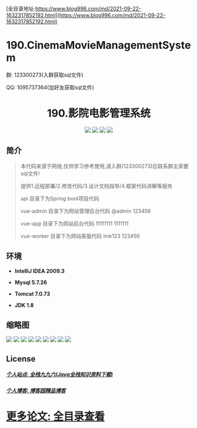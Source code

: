 [全目录地址:https://www.blog996.com/md/2021-09-22-1632317852192.html](https://www.blog996.com/md/2021-09-22-1632317852192.html)
# 190.CinemaMovieManagementSystem

<p>群: 123300273(入群获取sql文件)</p>
<p>QQ: 1095737364(加好友获取sql文件)</p>


<p><h1 align="center">190.影院电影管理系统</h1></p>


<p align="center">
	<img src="https://img.shields.io/badge/jdk-1.8-orange.svg"/>
    <img src="https://img.shields.io/badge/springboot-5.x-lightgrey.svg"/>
    <img src="https://img.shields.io/badge/mybatis-5.x-yellow.svg"/>
    <img src="https://img.shields.io/badge/vue-3.x-blue.svg"/>
</p>

## 简介


> 本代码来源于网络,仅供学习参考使用,请入群(123300273)后联系群主索要sql文件!
>
> 提供1.远程部署/2.修改代码/3.设计文档指导/4.框架代码讲解等服务
> 
> 
> api 目录下为Spring boot项目代码
> 
> vue-admin 目录下为网站管理后台代码  @admin 123456
> 
> vue-app 目录下为网站前台代码  11111111  1111111
> 
> vue-worker 目录下为网站客服代码  lmk123  123456



## 环境

- <b>IntelliJ IDEA 2009.3</b>

- <b>Mysql 5.7.26</b>

- <b>Tomcat 7.0.73</b>

- <b>JDK 1.8</b>




## 缩略图

![](https://img2022.cnblogs.com/blog/588112/202210/588112-20221009132312604-756323969.png)
![](https://img2022.cnblogs.com/blog/588112/202210/588112-20221009132321837-754737937.png)
![](https://img2022.cnblogs.com/blog/588112/202210/588112-20221009132336392-1858459614.png)
![](https://img2022.cnblogs.com/blog/588112/202210/588112-20221009132342161-1845994995.png)
![](https://img2022.cnblogs.com/blog/588112/202210/588112-20221009132346729-1889510174.png)
![](https://img2022.cnblogs.com/blog/588112/202210/588112-20221009132350690-1898403601.png)
![](https://img2022.cnblogs.com/blog/588112/202210/588112-20221009132356239-113771475.png)
![](https://img2022.cnblogs.com/blog/588112/202210/588112-20221009132400231-538454899.png)
![](https://img2022.cnblogs.com/blog/588112/202210/588112-20221009132405156-1041260099.png)


## License

##### [个人站点: 全栈九九六(Java全栈知识资料下载)](https://www.blog996.com/)
##### [个人博客: 博客园精品博客](https://www.cnblogs.com/yysbolg/)
# [更多论文: 全目录查看](https://www.blog996.com/md/2021-09-22-1632317852192.html)




